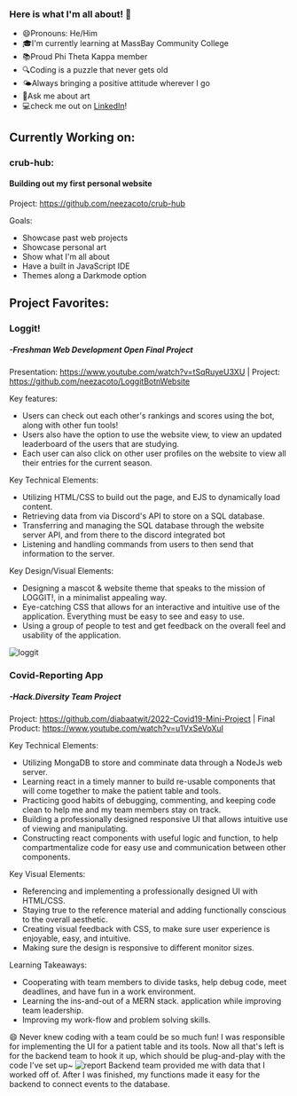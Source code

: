### Here is what I'm all about! 👋

- 😄Pronouns: He/Him
- 🎓I'm currently learning at MassBay Community College
- 📚Proud Phi Theta Kappa member
- 🔍Coding is a puzzle that never gets old
- 🌤️Always bringing a positive attitude wherever I go
- 🎨Ask me about art
- 💻check me out on [LinkedIn](https://www.linkedin.com/in/crudder-ma/)!
## Currently Working on:
### crub-hub:
#### Building out my first personal website
Project: https://github.com/neezacoto/crub-hub

Goals:
- Showcase past web projects
- Showcase personal art
- Show what I'm all about
- Have a built in JavaScript IDE
- Themes along a Darkmode option

## Project Favorites:
### Loggit!
##### -Freshman Web Development Open Final Project
Presentation: https://www.youtube.com/watch?v=tSqRuyeU3XU | 
Project: https://github.com/neezacoto/LoggitBotnWebsite

Key features:

- Users can check out each other's rankings and scores using the bot, along with other fun tools!
- Users also have the option to use the website view, to view an updated leaderboard of the users that are studying.
- Each user can also click on other user profiles on the website to view all their entries for the current season.

Key Technical Elements:

- Utilizing HTML/CSS to build out the page, and EJS to dynamically load content. 
- Retrieving data from via Discord's API to store on a SQL database.
- Transferring and managing the SQL database through the website server API, and from there to the discord integrated bot
- Listening and handling commands from users to then send that information to the server. 

Key Design/Visual Elements:

- Designing a mascot & website theme that speaks to the mission of LOGGIT!, in a minimalist appealing way.
- Eye-catching CSS that allows for an interactive and intuitive use of the application. Everything must be easy to see and easy to use. 
- Using a group of people to test and get feedback on the overall feel and usability of the application.

![loggit](https://cdn.discordapp.com/attachments/835258180648829010/948933171272101968/loggit_collage.png)

### Covid-Reporting App
##### -Hack.Diversity Team Project
Project: https://github.com/diabaatwit/2022-Covid19-Mini-Project | Final Product: https://www.youtube.com/watch?v=u1VxSeVoXuI

Key Technical Elements:
- Utilizing MongaDB to store and comminate data through a NodeJs web server.
- Learning react in a timely manner to build re-usable components that will come together to make the patient table and tools. 
- Practicing good habits of debugging, commenting, and keeping code clean to help me and my team members stay on track.
- Building a professionally designed responsive UI that allows intuitive use of viewing and manipulating.
- Constructing react components with useful logic and function, to help compartmentalize code for easy use and communication between other components.

Key Visual Elements:
- Referencing and implementing a professionally designed UI with HTML/CSS.
- Staying true to the reference material and adding functionally conscious to the overall aesthetic.
- Creating visual feedback with CSS, to make sure user experience is enjoyable, easy, and intuitive. 
- Making sure the design is responsive to different monitor sizes.

Learning Takeaways:
- Cooperating with team members to divide tasks, help debug code, meet deadlines, and have fun in a work environment.
- Learning the ins-and-out of a MERN stack. application while improving team leadership.
- Improving my work-flow and problem solving skills.

😄 Never knew coding with a team could be so much fun! I was responsible for implementing the UI for a patient table and its tools. Now all that's left is for the backend team to hook it up, which should be plug-and-play with the code I've set up~
![report](https://cdn.discordapp.com/attachments/150452553681862656/948801211019165736/covid-19_reporting_app.gif)
Backend team provided me with data that I worked off of. After I was finished, my functions made it easy for the backend to connect events to the database.


